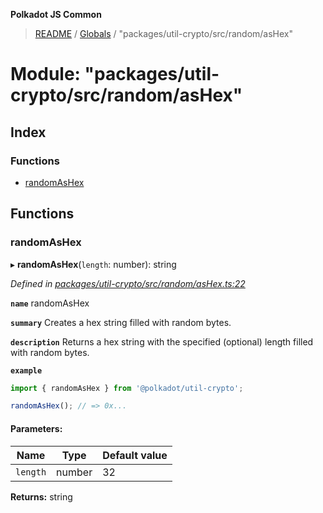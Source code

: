 **Polkadot JS Common**

> [README](../README.md) / [Globals](../globals.md) / "packages/util-crypto/src/random/asHex"

# Module: "packages/util-crypto/src/random/asHex"

## Index

### Functions

* [randomAsHex](_packages_util_crypto_src_random_ashex_.md#randomashex)

## Functions

### randomAsHex

▸ **randomAsHex**(`length`: number): string

*Defined in [packages/util-crypto/src/random/asHex.ts:22](https://github.com/polkadot-js/common/blob/13ae8665/packages/util-crypto/src/random/asHex.ts#L22)*

**`name`** randomAsHex

**`summary`** Creates a hex string filled with random bytes.

**`description`** 
Returns a hex string with the specified (optional) length filled with random bytes.

**`example`** 
<BR>

```javascript
import { randomAsHex } from '@polkadot/util-crypto';

randomAsHex(); // => 0x...
```

#### Parameters:

Name | Type | Default value |
------ | ------ | ------ |
`length` | number | 32 |

**Returns:** string
